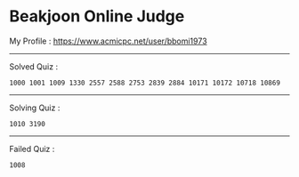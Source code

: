 # Beakjoon Online Judge

My Profile : https://www.acmicpc.net/user/bbomi1973

---

Solved Quiz : 
```
1000 1001 1009 1330 2557 2588 2753 2839 2884 10171 10172 10718 10869 
```

---

Solving Quiz :
```
1010 3190
```

---

Failed Quiz :
```
1008
```